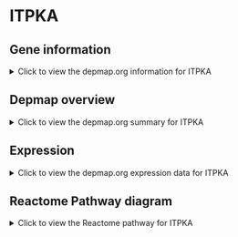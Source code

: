 <h1>ITPKA</h1>

<h2>Gene information</h2>
<details>
  <summary>Click to view the depmap.org information for ITPKA</summary>
  <p><a href="https://depmap.org/portal/gene/ITPKA?tab=about" target="_BLANK">Open page in a new tab...</a></p>
  <iframe src="https://depmap.org/portal/gene/ITPKA?tab=about" style="border:none;width:100%;height:800px"></iframe>
</details>

<h2>Depmap overview</h2>
<details>
  <summary>Click to view the depmap.org summary for ITPKA</summary>
  <p><a href="https://depmap.org/portal/gene/ITPKA?tab=overview" target="_BLANK">Open page in a new tab...</a></p>
  <iframe src="https://depmap.org/portal/gene/ITPKA?tab=overview" style="border:none;width:100%;height:800px"></iframe>
</details>

<h2>Expression</h2>
<details>
  <summary>Click to view the depmap.org expression data for ITPKA</summary>
  <p><a href="https://depmap.org/portal/gene/ITPKA?tab=characterization" target="_BLANK">Open page in a new tab...</a></p>
  <iframe src="https://depmap.org/portal/gene/ITPKA?tab=characterization" style="border:none;width:100%;height:800px"></iframe>
</details>



<h2>Reactome Pathway diagram</h2>
<details>
  <summary>Click to view the Reactome pathway for ITPKA</summary>
  <p><a href="https://reactome.org/PathwayBrowser/#/R-HSA-1855204" target="_BLANK">Open page in a new tab...</a></p>
  <p>Synthesis of IP3 and IP4 in the cytosol</p>
<iframe src="https://reactome.org/PathwayBrowser/#/R-HSA-1855204" style="border:none;width:100%;height:800px"></iframe>
</details>



